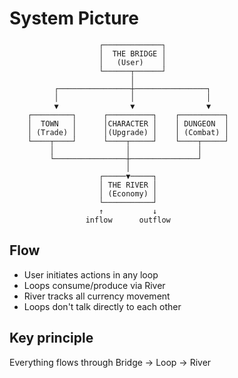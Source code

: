 # System Picture

```
                    ┌─────────────┐
                    │  THE BRIDGE │
                    │   (User)    │
                    └──────┬──────┘
                           │
          ┌────────────────┼────────────────┐
          │                │                │
          ▼                ▼                ▼
    ┌─────────┐      ┌──────────┐    ┌──────────┐
    │  TOWN   │      │CHARACTER │    │ DUNGEON  │
    │ (Trade) │      │(Upgrade) │    │ (Combat) │
    └────┬────┘      └────┬─────┘    └────┬─────┘
         │                │               │
         └────────────────┼───────────────┘
                          │
                    ┌─────▼─────┐
                    │ THE RIVER │
                    │ (Economy) │
                    └───────────┘
                    ↑           ↓
                 inflow      outflow
```

## Flow
- User initiates actions in any loop
- Loops consume/produce via River
- River tracks all currency movement
- Loops don't talk directly to each other

## Key principle
Everything flows through Bridge → Loop → River